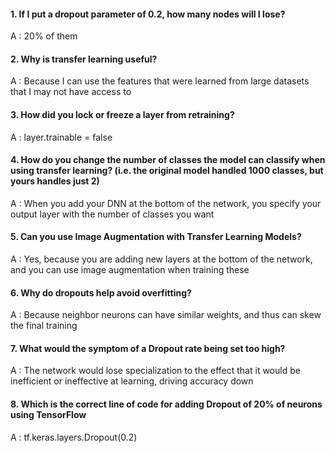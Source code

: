 #### 1. If I put a dropout parameter of 0.2, how many nodes will I lose?

A : 20% of them

#### 2. Why is transfer learning useful?

A : Because I can use the features that were learned from large datasets that I may not have access to

#### 3. How did you lock or freeze a layer from retraining?

A : layer.trainable = false

#### 4. How do you change the number of classes the model can classify when using transfer learning? (i.e. the original model handled 1000 classes, but yours handles just 2)

A : When you add your DNN at the bottom of the network, you specify your output layer with the number of classes you want

#### 5. Can you use Image Augmentation with Transfer Learning Models?

A : Yes, because you are adding new layers at the bottom of the network, and you can use image augmentation when training these

#### 6. Why do dropouts help avoid overfitting?

A : Because neighbor neurons can have similar weights, and thus can skew the final training

#### 7. What would the symptom of a Dropout rate being set too high?

A : The network would lose specialization to the effect that it would be inefficient or ineffective at learning, driving accuracy down

#### 8. Which is the correct line of code for adding Dropout of 20% of neurons using TensorFlow

A : tf.keras.layers.Dropout(0.2)